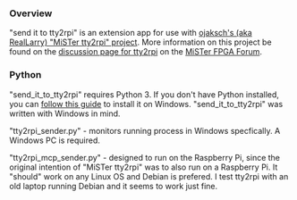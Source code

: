 ### Overview
"send it to tty2rpi" is an extension app for use with [ojaksch's (aka RealLarry) "MiSTer tty2rpi" project](https://github.com/ojaksch/MiSTer_tty2rpi).  More information on this project be found on the [discussion page for tty2rpi](https://misterfpga.org/viewtopic.php?t=5437) on the [MiSTer FPGA Forum](https://misterfpga.org).

### Python
"send_it_to_tty2rpi" requires Python 3.  If you don't have Python installed, you can [follow this guide](https://www.geeksforgeeks.org/python/how-to-install-python-on-windows/) to install it on Windows.  "send_it_to_tty2rpi" was written with Windows in mind.  

"tty2rpi_sender.py" - monitors running process in Windows specfically.  A Windows PC is required.

"tty2rpi_mcp_sender.py" - designed to run on the Raspberry Pi, since the original intention of "MiSTer tty2rpi" was to also run on a Raspberry Pi.  It "should" work on any Linux OS and Debian is prefered.  I test tty2rpi with an old laptop running Debian and it seems to work just fine.
